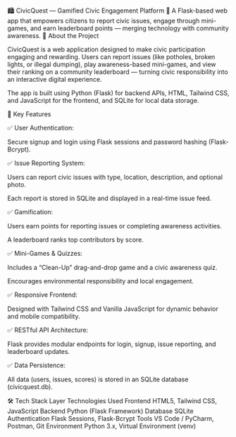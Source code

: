 🏙️ CivicQuest — Gamified Civic Engagement Platform
🚀 A Flask-based web app that empowers citizens to report civic issues, engage through mini-games, and earn leaderboard points — merging technology with community awareness.
🧠 About the Project

CivicQuest is a web application designed to make civic participation engaging and rewarding.
Users can report issues (like potholes, broken lights, or illegal dumping), play awareness-based mini-games, and view their ranking on a community leaderboard — turning civic responsibility into an interactive digital experience.

The app is built using Python (Flask) for backend APIs, HTML, Tailwind CSS, and JavaScript for the frontend, and SQLite for local data storage.

🎯 Key Features

✅ User Authentication:

Secure signup and login using Flask sessions and password hashing (Flask-Bcrypt).

✅ Issue Reporting System:

Users can report civic issues with type, location, description, and optional photo.

Each report is stored in SQLite and displayed in a real-time issue feed.

✅ Gamification:

Users earn points for reporting issues or completing awareness activities.

A leaderboard ranks top contributors by score.

✅ Mini-Games & Quizzes:

Includes a “Clean-Up” drag-and-drop game and a civic awareness quiz.

Encourages environmental responsibility and local engagement.

✅ Responsive Frontend:

Designed with Tailwind CSS and Vanilla JavaScript for dynamic behavior and mobile compatibility.

✅ RESTful API Architecture:

Flask provides modular endpoints for login, signup, issue reporting, and leaderboard updates.

✅ Data Persistence:

All data (users, issues, scores) is stored in an SQLite database (civicquest.db).

🛠️ Tech Stack
Layer	Technologies Used
Frontend	HTML5, Tailwind CSS, JavaScript
Backend	Python (Flask Framework)
Database	SQLite
Authentication	Flask Sessions, Flask-Bcrypt
Tools	VS Code / PyCharm, Postman, Git
Environment	Python 3.x, Virtual Environment (venv)
